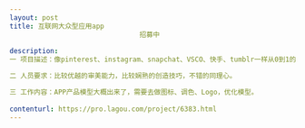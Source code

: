 ```yaml
---                
layout: post       
title: 互联网大众型应用app
                                招募中
           
description: 
一 项目描述：像pinterest、instagram、snapchat、VSCO、快手、tumblr一样从0到1的产品。一个简单的产品，全球还没有这样的产品，具体是图片方面的，给喜爱的图片找个家。

二 人员要求：比较优越的审美能力，比较娴熟的创造技巧，不错的同理心。

三 工作内容：APP产品模型大概出来了，需要去做图标、调色、Logo，优化模型。
     
contenturl: https://pro.lagou.com/project/6383.html      
---                 
```

